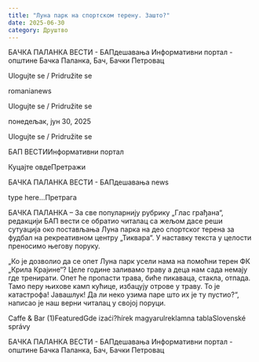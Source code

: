 ```yaml
---
title: "Луна парк на спортском терену. Зашто?"
date: 2025-06-30
category: Друштво
---
```


БАЧКА ПАЛАНКА ВЕСТИ - БАПдешавања Информативни портал - општине Бачка Паланка, Бач, Бачки Петровац

Ulogujte se / Pridružite se

romanianews

Ulogujte se / Pridružite se

понедељак, јун 30, 2025

Ulogujte se / Pridružite se

БАП ВЕСТИИнформативни портал

Куцајте овдеПретражи

БАЧКА ПАЛАНКА ВЕСТИ - БАПдешавања news

type here...Претрага

БАЧКА ПАЛАНКА – За све популарнију рубрику „Глас грађана“, редакцији БАП вести се обратио читалац са жељом дасе реши сутуација око постављања Луна парка на део спортског терена за фудбал на рекреативном центру „Тиквара“. У наставку текста у целости преносимо његову поруку.

„Ко је дозволио да се опет Луна парк усели нама на помоћни терен ФК „Крила Крајине“? Целе године заливамо траву а деца нам сада немају где тренирати. Опет ће пропасти трава, биће пикаваца, стакла, отпада. Тамо перу њихове камп кућице, избацују отрове у траву. То је катастрофа! Јавашлук! Да ли неко узима паре што их је ту пустио?“, написао је наш верни читалац у својој поруци.

Caffe & Bar (1)FeaturedGde izaći?hírek magyarulreklamna tablaSlovenské správy

БАЧКА ПАЛАНКА ВЕСТИ - БАПдешавања Информативни портал - општине Бачка Паланка, Бач, Бачки Петровац
